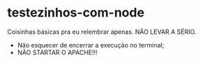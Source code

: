 # testezinhos-com-node
Coisinhas básicas pra eu relembrar apenas. NÃO LEVAR A SÉRIO. 


* Não esquecer de encerrar a execução no terminal;
* NÃO STARTAR O APACHE!!!
